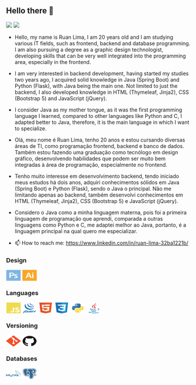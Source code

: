 
## Hello there 👋


<div>
  <img height="180em" src="https://github-readme-stats-sigma-five.vercel.app/api?username=Ruan12419&show_icons=true&theme=default&include_all_commits=true&count_private=true"/>
  <img height="180em" src="https://github-readme-stats-sigma-five.vercel.app/api/top-langs/?username=Ruan12419&layout=compact"/>
</div>

<!---
Ruan12419/Ruan12419 is a ✨ special ✨ repository because its `README.md` (this file) appears on your GitHub profile.
You can click the Preview link to take a look at your changes.
--->

- Hello, my name is Ruan Lima, I am 20 years old and I am studying various IT fields, such as frontend, backend and database programming. I am also pursuing a degree as a graphic design technologist, developing skills that can be very well integrated into the programming area, especially in the frontend.

- I am very interested in backend development, having started my studies two years ago, I acquired solid knowledge in Java (Spring Boot) and Python (Flask), with Java being the main one. Not limited to just the backend, I also developed knowledge in HTML (Thymeleaf, Jinja2), CSS (Bootstrap 5) and JavaScript (jQuery).

- I consider Java as my mother tongue, as it was the first programming language I learned, compared to other languages like Python and C, I adapted better to Java, therefore, it is the main language in which I want to specialize.

- Olá, meu nome é Ruan Lima, tenho 20 anos e estou cursando diversas áreas de TI, como programação frontend, backend e banco de dados. Também estou fazendo uma graduação como tecnólogo em design gráfico, desenvolvendo habilidades que podem ser muito bem integradas à área de programação, especialmente no frontend.

- Tenho muito interesse em desenvolvimento backend, tendo iniciado meus estudos há dois anos, adquiri conhecimentos sólidos em Java (Spring Boot) e Python (Flask), sendo o Java o principal. Não me limitando apenas ao backend, também desenvolvi conhecimentos em HTML (Thymeleaf, Jinja2), CSS (Bootstrap 5) e JavaScript (jQuery).

- Considero o Java como a minha linguagem materna, pois foi a primeira linguagem de programação que aprendi, comparada a outras linguagens como Python e C, me adaptei melhor ao Java, portanto, é a linguagem principal na qual quero me especializar.


- 📫 How to reach me: https://www.linkedin.com/in/ruan-lima-32ba1221b/



### Design

<div style="display: inline_block">
  <img align="center" alt="photoshop" title="Photoshop" height="30" width="40" src="https://raw.githubusercontent.com/devicons/devicon/master/icons/photoshop/photoshop-plain.svg">
  <img align="center" alt="illustrator" title="Illustrator" height="30" width="40" src="https://raw.githubusercontent.com/devicons/devicon/master/icons/illustrator/illustrator-plain.svg">


### Languages

<div style="display: inline_block">
  <img align="center" alt="javascript" title="Javascript" height="30" width="40" src="https://raw.githubusercontent.com/devicons/devicon/master/icons/javascript/javascript-plain.svg">
  <img align="center" alt="jquery" title="Jquery" height="30" width="40" src="https://raw.githubusercontent.com/devicons/devicon/master/icons/jquery/jquery-plain-wordmark.svg">
  <img align="center" alt="html5" title="HTML" height="30" width="40" src="https://raw.githubusercontent.com/devicons/devicon/master/icons/html5/html5-original.svg">
  <img align="center" alt="css" title="CSS" height="30" width="40" src="https://raw.githubusercontent.com/devicons/devicon/master/icons/css3/css3-original.svg">
  <img align="center" alt="python" title="Python" height="30" width="40" src="https://raw.githubusercontent.com/devicons/devicon/master/icons/python/python-original.svg">
  <img align="center" alt="java" title="Java" height="30" width="40" src="https://raw.githubusercontent.com/devicons/devicon/master/icons/java/java-original.svg">
</div>

### Versioning

<div style="display: inline_block">
  <img align="center" alt="git" title="Git" height="30" width="40" src="https://raw.githubusercontent.com/devicons/devicon/master/icons/git/git-original.svg">
  <img align="center" alt="github" title="GitHub" height="30" width="40" src="https://raw.githubusercontent.com/devicons/devicon/master/icons/github/github-original.svg">

### Databases

<div style="display: inline_block">
  <img align="center" alt="mysql" title="MySql" height="30" width="40" src="https://raw.githubusercontent.com/devicons/devicon/master/icons/mysql/mysql-plain-wordmark.svg">
  <img align="center" alt="postgresql" title="PostgreSql" height="30" width="40" src="https://raw.githubusercontent.com/devicons/devicon/55609aa5bd817ff167afce0d965585c92040787a/icons/postgresql/postgresql-plain.svg">

